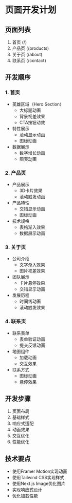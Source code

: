 # 页面开发计划

## 页面列表

1. 首页 (/)
2. 产品页 (/products)
3. 关于页 (/about)
4. 联系页 (/contact)

## 开发顺序

### 1. 首页

- 英雄区域（Hero Section）
  - 大标题动画
  - 背景视差效果
  - CTA按钮动效
- 特性展示
  - 滚动显示动画
  - 图标动画
- 数据展示
  - 数字增长动画
  - 图表动画

### 2. 产品页

- 产品展示
  - 3D卡片效果
  - 滚动触发动画
- 产品特性
  - 交错显示动画
  - 图标动画
- 技术规格
  - 表格渐入效果
  - 数据展示动画

### 3. 关于页

- 公司介绍
  - 文字渐入效果
  - 图片视差效果
- 团队展示
  - 卡片悬停效果
  - 交错显示动画
- 发展历程
  - 时间线动画
  - 滚动触发效果

### 4. 联系页

- 联系表单
  - 表单验证动画
  - 提交反馈动画
- 地图组件
  - 加载动画
  - 交互效果
- 联系方式
  - 图标动画
  - 悬停效果

## 开发步骤

1. 页面布局
2. 基础样式
3. 响应式适配
4. 动画效果
5. 交互优化
6. 性能优化

## 技术要点

- 使用Framer Motion实现动画
- 使用Tailwind CSS实现样式
- 使用Next.js Image优化图片
- 实现响应式设计
- 优化加载性能
